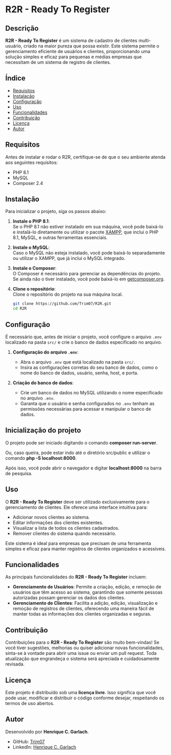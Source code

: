 # R2R - Ready To Register

## Descrição
**R2R - Ready To Register** é um sistema de cadastro de clientes multi-usuário, criado na maior pureza que possa existir. Este sistema permite o gerenciamento eficiente de usuários e clientes, proporcionando uma solução simples e eficaz para pequenas e médias empresas que necessitam de um sistema de registro de clientes.

## Índice

- [Requisitos](#requisitos)
- [Instalação](#instalação)
- [Configuração](#configuração)
- [Uso](#uso)
- [Funcionalidades](#funcionalidades)
- [Contribuição](#contribuição)
- [Licença](#licença)
- [Autor](#autor)

## Requisitos

Antes de instalar e rodar o R2R, certifique-se de que o seu ambiente atenda aos seguintes requisitos:

- PHP 8.1
- MySQL
- Composer 2.4

## Instalação

Para inicializar o projeto, siga os passos abaixo:

1. **Instale o PHP 8.1**:  
   Se o PHP 8.1 não estiver instalado em sua máquina, você pode baixá-lo e instalá-lo diretamente ou utilizar o pacote [XAMPP](https://www.apachefriends.org/index.html), que inclui o PHP 8.1, MySQL, e outras ferramentas essenciais.

2. **Instale o MySQL**:  
   Caso o MySQL não esteja instalado, você pode baixá-lo separadamente ou utilizar o XAMPP, que já inclui o MySQL integrado.

3. **Instale o Composer**:  
   O Composer é necessário para gerenciar as dependências do projeto. Se ainda não o    tiver instalado, você pode baixá-lo em [getcomposer.org](https://getcomposer.org/download/).

4. **Clone o repositório**:  
   Clone o repositório do projeto na sua máquina local.
   ```bash
   git clone https://github.com/Trim07/R2R.git
   cd R2R

## Configuração

É necessário que, antes de iniciar o projeto, você configure o arquivo `.env` localizado na pasta `src/` e crie o banco de dados especificado no arquivo.

1. **Configuração do arquivo `.env`**:  
   - Abra o arquivo `.env` que está localizado na pasta `src/`.
   - Insira as configurações corretas do seu banco de dados, como o nome do banco de dados, usuário, senha, host, e porta.

2. **Criação do banco de dados**:  
   - Crie um banco de dados no MySQL utilizando o nome especificado no arquivo `.env`.
   - Garanta que o usuário e senha configurados no `.env` tenham as permissões necessárias para acessar e manipular o banco de dados.

## Inicialização do projeto

O projeto pode ser iniciado digitando o comando **composer run-server**.

Ou, caso queira, pode estar indo até o diretório src/public e utilizar o comando **php -S localhost:8000**.

Após isso, você pode abrir o navegador e digitar **localhost:8000** na barra de pesquisa.

## Uso

O **R2R - Ready To Register** deve ser utilizado exclusivamente para o gerenciamento de clientes. Ele oferece uma interface intuitiva para:

- Adicionar novos clientes ao sistema.
- Editar informações dos clientes existentes.
- Visualizar a lista de todos os clientes cadastrados.
- Remover clientes do sistema quando necessário.

Este sistema é ideal para empresas que precisam de uma ferramenta simples e eficaz para manter registros de clientes organizados e acessíveis.

## Funcionalidades

As principais funcionalidades do **R2R - Ready To Register** incluem:

- **Gerenciamento de Usuários**: Permite a criação, edição, e remoção de usuários que têm acesso ao sistema, garantindo que somente pessoas autorizadas possam gerenciar os dados dos clientes.
- **Gerenciamento de Clientes**: Facilita a adição, edição, visualização e remoção de registros de clientes, oferecendo uma maneira fácil de manter todas as informações dos clientes organizadas e seguras.

## Contribuição

Contribuições para o **R2R - Ready To Register** são muito bem-vindas! Se você tiver sugestões, melhorias ou quiser adicionar novas funcionalidades, sinta-se à vontade para abrir uma issue ou enviar um pull request. Toda atualização que engrandeça o sistema será apreciada e cuidadosamente revisada.

## Licença

Este projeto é distribuído sob uma **licença livre**. Isso significa que você pode usar, modificar e distribuir o código conforme desejar, respeitando os termos de uso abertos.

## Autor

Desenvolvido por **Henrique C. Garlach**.

- GitHub: [Trim07](https://github.com/Trim07)
- LinkedIn: [Henrique C. Garlach](https://www.linkedin.com/in/trimcolt/)
